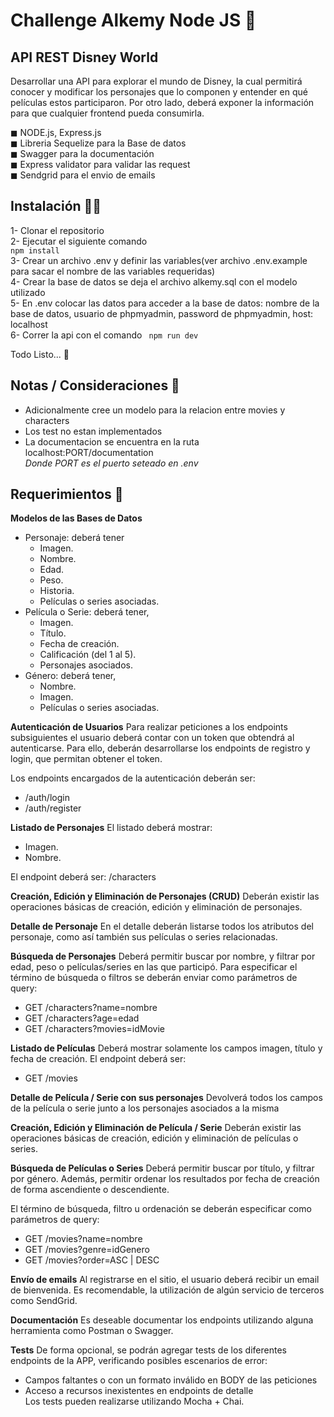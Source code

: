# Challenge Alkemy Node JS 🚀
## API REST Disney World 
Desarrollar una API para explorar el mundo de Disney, la cual permitirá conocer y modificar los
personajes que lo componen y entender en qué películas estos participaron. Por otro lado, deberá
exponer la información para que cualquier frontend pueda consumirla.

◼ NODE.js, Express.js<br>
◼ Libreria Sequelize para la Base de datos<br>
◼ Swagger para la documentación<br>
◼ Express validator para validar las request<br>
◼ Sendgrid para el envio de emails

## Instalación 👨‍💻

1- Clonar el repositorio <br>
2- Ejecutar el siguiente comando
        <code>
            npm install
        </code>
<br>
3- Crear un archivo .env y definir las variables(ver archivo .env.example para sacar el nombre de las variables requeridas)<br>
4- Crear la base de datos se deja el archivo alkemy.sql con el modelo utilizado<br>
5- En .env colocar las datos para acceder a la base de datos: nombre de la base de datos, usuario de phpmyadmin, password de phpmyadmin, host: localhost<br>
6- Correr la api con el comando
<code>
npm run dev
</code>

Todo Listo... 🚀

## Notas / Consideraciones 📃
- Adicionalmente cree un modelo para la relacion entre movies y characters
- Los test no estan implementados
- La documentacion se encuentra en la ruta localhost:PORT/documentation<br>
    *Donde PORT es el puerto seteado en .env*

## Requerimientos 📄

**Modelos de las Bases de Datos**
- Personaje: deberá tener
  - Imagen.
  - Nombre.
  - Edad.
  - Peso.
  - Historia.
  - Películas o series asociadas.
- Película o Serie: deberá tener,
  - Imagen.
  - Título.
  - Fecha de creación.
  - Calificación (del 1 al 5).
  - Personajes asociados.
- Género: deberá tener,
  - Nombre.
  - Imagen.
  - Películas o series asociadas.

**Autenticación de Usuarios**
Para realizar peticiones a los endpoints subsiguientes el usuario deberá contar con un token que
obtendrá al autenticarse. Para ello, deberán desarrollarse los endpoints de registro y login, que
permitan obtener el token.

Los endpoints encargados de la autenticación deberán ser:
- /auth/login <br>
- /auth/register <br>

**Listado de Personajes**
El listado deberá mostrar:
- Imagen.
- Nombre.

El endpoint deberá ser:
 /characters
 
**Creación, Edición y Eliminación de Personajes (CRUD)**
Deberán existir las operaciones básicas de creación, edición y eliminación de personajes.

**Detalle de Personaje**
En el detalle deberán listarse todos los atributos del personaje, como así también sus películas o
series relacionadas.

**Búsqueda de Personajes**
Deberá permitir buscar por nombre, y filtrar por edad, peso o películas/series en las que participó.
Para especificar el término de búsqueda o filtros se deberán enviar como parámetros de query:

- GET /characters?name=nombre
- GET /characters?age=edad
- GET /characters?movies=idMovie

**Listado de Películas**
Deberá mostrar solamente los campos imagen, título y fecha de creación.
El endpoint deberá ser:
- GET /movies

**Detalle de Película / Serie con sus personajes**
Devolverá todos los campos de la película o serie junto a los personajes asociados a la misma

**Creación, Edición y Eliminación de Película / Serie**
Deberán existir las operaciones básicas de creación, edición y eliminación de películas o series.

**Búsqueda de Películas o Series**
Deberá permitir buscar por título, y filtrar por género. Además, permitir ordenar los resultados
por fecha de creación de forma ascendiente o descendiente.

El término de búsqueda, filtro u ordenación se deberán especificar como parámetros de query:
- GET /movies?name=nombre
- GET /movies?genre=idGenero
- GET /movies?order=ASC | DESC

**Envío de emails**
Al registrarse en el sitio, el usuario deberá recibir un email de bienvenida. Es recomendable, la
utilización de algún servicio de terceros como SendGrid.
 
**Documentación**
Es deseable documentar los endpoints utilizando alguna herramienta como Postman o
Swagger.

**Tests**
De forma opcional, se podrán agregar tests de los diferentes endpoints de la APP, verificando
posibles escenarios de error:
- Campos faltantes o con un formato inválido en BODY de las peticiones
- Acceso a recursos inexistentes en endpoints de detalle<br>
Los tests pueden realizarse utilizando Mocha + Chai.